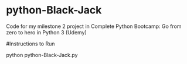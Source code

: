 # python-Black-Jack

Code for my milestone 2 project in Complete Python Bootcamp: Go from zero to hero in Python 3 (Udemy)

#Instructions to Run

python python-Black-Jack.py

